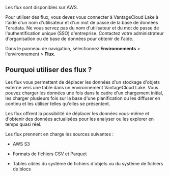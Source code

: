 Les flux sont disponibles sur AWS.

Pour utiliser des flux, vous devez vous connecter à VantageCloud Lake à l'aide d'un nom d'utilisateur et d'un mot de passe de la base de données Teradata. Ne vous servez pas du nom d'utilisateur et du mot de passe de l'authentification unique (SSO) d'entreprise. Contactez votre administrateur d'organisation ou de base de données pour obtenir de l'aide.

Dans le panneau de navigation, sélectionnez **Environnements** \> l'environnement \> **Flux**.

Pourquoi utiliser des flux ?
----------------------------

Les flux vous permettent de déplacer les données d'un stockage d'objets externe vers une table dans un environnement VantageCloud Lake. Vous pouvez charger les données une fois dans le cadre d'un chargement initial, les charger plusieurs fois sur la base d'une planification ou les diffuser en continu et les utiliser telles qu'elles se présentent.

Les flux offrent la possibilité de déplacer les données vous-même et d'obtenir des données actualisées pour les analyser ou les explorer en temps quasi réel.

Les flux prennent en charge les sources suivantes :

-   AWS S3

-   Formats de fichiers CSV et Parquet

-   Tables cibles du système de fichiers d'objets ou du système de fichiers de blocs
